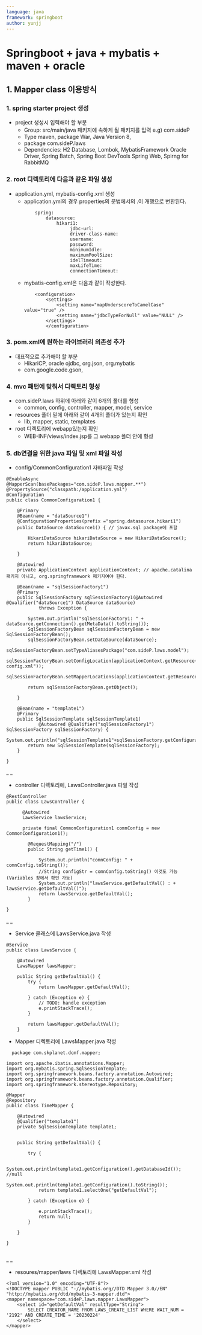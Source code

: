 ```yaml
---
language: java
framework: springboot
author: yunjj
---
```


# Springboot + java + mybatis + maven + oracle 
## 1. Mapper class 이용방식
### 1. spring starter project 생성
- project 생성시 입력해야 할 부분
    - Group: src/main/java 패키지에 속하게 될 패키지를 입력
        e.g) com.sideP
    - Type maven, package War, Java Version 8, 
    - package com.sideP.laws
    - Dependencies: 
        H2 Database, Lombok, MybatisFramework
        Oracle Driver, Spring Batch, Spring Boot DevTools
        Spring Web, Spirng for RabbitMQ
### 2. root 디렉토리에 다음과 같은 파일 생성
- application.yml, mybatis-config.xml 생성
    - application.yml의 경우 properties의 문법에서의 .이 개행으로 변환된다. 
        ```
            spring:
                datasource:
                    hikari1: 
                         jdbc-url: 
                         driver-class-name: 
                         username:
                         password:
                         minimumIdle: 
                         maximumPoolSize: 
                         idelTimeout: 
                         maxLifeTime:
                         connectionTimeout:        
        ```
    - mybatis-config.xml은 다음과 같이 작성한다. 
         ```
             <configuration>
                 <settings>
                     <setting name="mapUnderscoreToCamelCase" value="true" />
                     <setting name="jdbcTypeForNull" value="NULL" />
                 </settings>
                 </configuration>
         ```
### 3. pom.xml에 원하는 라이브러리 의존성 추가
- 대표적으로 추가해야 할 부분
    - HikariCP, oracle ojdbc, org.json, org.mybatis
    - com.google.code.gson, 
### 4. mvc 패턴에 맞춰서 디렉토리 형성
- com.sideP.laws 하위에 아래와 같이 6개의 폴더를 형성
    -  common, config, controller, mapper, model, service
- resources 폴더 밑에 아래와 같이 4개의 폴더가 있는지 확인
    - lib, mapper, static, templates
- root 디렉토리에 webapp있는지 확인
    - WEB-INF/views/index.jsp를 그 webapp 폴더 안에 형성
### 5. db연결을 위한 java 파일 및 xml 파일 작성
- config/CommonConfiguration1 자바파일 작성
```
@EnableAsync
@MapperScan(basePackages="com.sideP.laws.mapper.**")
@PropertySource("classpath:/application.yml")
@Configuration
public class CommonConfiguration1 {

	@Primary
	@Bean(name = "dataSource1") 
	@ConfigurationProperties(prefix ="spring.datasource.hikari1") 
	public DataSource dataSource1() { // javax.sql package에 포함

		HikariDataSource hikariDataSource = new HikariDataSource();
		return hikariDataSource;

	}

	@Autowired
	private ApplicationContext applicationContext; // apache.catalina 패키지 아니고, org.springframework 패키지여야 한다.

	@Bean(name = "sqlSessionFactory1")
	@Primary
	public SqlSessionFactory sqlSessionFactory1(@Autowired @Qualifier("dataSource1") DataSource dataSource)
			throws Exception {

		System.out.println("sqlSessionFactory1: " + dataSource.getConnection().getMetaData().toString());
		SqlSessionFactoryBean sqlSessionFactoryBean = new SqlSessionFactoryBean();
		sqlSessionFactoryBean.setDataSource(dataSource);
		sqlSessionFactoryBean.setTypeAliasesPackage("com.sideP.laws.model");
		sqlSessionFactoryBean.setConfigLocation(applicationContext.getResource("classpath:mybatis-config.xml"));
		sqlSessionFactoryBean.setMapperLocations(applicationContext.getResources("classpath:mapper/laws/*.xml"));

		return sqlSessionFactoryBean.getObject();

	}

	@Bean(name = "template1")
	@Primary
	public SqlSessionTemplate sqlSessionTemplate1(
			@Autowired @Qualifier("sqlSessionFactory1") SqlSessionFactory sqlSessionFactory) {
		System.out.println("sqlSessionTemplate1"+sqlSessionFactory.getConfiguration().getDatabaseId());
		return new SqlSessionTemplate(sqlSessionFactory);
	}

}
```
_ _ 
- controller 디렉토리에, LawsController.java 파일 작성
```
@RestController
public class LawsController {
	
	  @Autowired
	  LawsService lawsService;
		
	  private final CommonConfiguration1 comnConfig = new CommonConfiguration1();
	  
		@RequestMapping("/")
		public String getTime1() {
			
			System.out.println("comnConfig: " + comnConfig.toString());
            //String configStr = comnConfig.toString() 이것도 가능(Variables 창에서 확인 가능)
			System.out.println("lawsService.getDefaultVal() : + lawsService.getDefaultVal()");
			return lawsService.getDefaultVal();
		}
		
}
```
_ _ 
- Service 클래스에 LawsService.java  작성
```
@Service
public class LawsService {

	@Autowired
	LawsMapper lawsMapper;
	
	public String getDefaultVal() {
		try {
			return lawsMapper.getDefaultVal();
			
		} catch (Exception e) {
			// TODO: handle exception
			e.printStackTrace();
		}
		
		return lawsMapper.getDefaultVal();
	}
```
- Mapper 디렉토리에 LawsMapper.java 작성
```
  package com.skplanet.dcmf.mapper;

import org.apache.ibatis.annotations.Mapper;
import org.mybatis.spring.SqlSessionTemplate;
import org.springframework.beans.factory.annotation.Autowired;
import org.springframework.beans.factory.annotation.Qualifier;
import org.springframework.stereotype.Repository;

@Mapper
@Repository
public class TimeMapper {
	
	@Autowired
	@Qualifier("template1")
	private SqlSessionTemplate template1;
	
	
	public String getDefaultVal() {
		
		try {
			
			System.out.println(template1.getConfiguration().getDatabaseId()); //null
			System.out.println(template1.getConfiguration().toString());
			return template1.selectOne("getDefaultVal");
			
		} catch (Exception e) {
			
			e.printStackTrace();
			return null;
		}
		
	}
	
}
 
```
_ _ 
- resoures/mapper/laws 디렉토리에 LawsMapper.xml 작성
```
<?xml version="1.0" encoding="UTF-8"?>
<!DOCTYPE mapper PUBLIC "-//mybatis.org//DTD Mapper 3.0//EN" "http://mybatis.org/dtd/mybatis-3-mapper.dtd">
<mapper namespace="com.sideP.laws.mapper.LawsMapper">
	<select id="getDefaultVal" resultType="String">
		SELECT CREATOR_NAME FROM LAWS_CREATE_LIST WHERE WAIT_NUM = '2192' AND CREATE_TIME = '20230224'
	</select>	
</mapper> 
```
